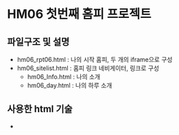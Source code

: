 # HM06 첫번째 홈피 프로젝트

## 파일구조 및 설명
- hm06_rpt06.html : 나의 시작 홈피, 두 개의 iframe으로 구성
- hm06_sitelist.html : 홈피 링크 네비게이터, 링크로 구성
  - hm06_Info.html : 나의 소개
  - hm06_day.html : 나의 하루 소개

## 사용한 html 기술
- 
